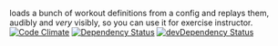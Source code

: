 loads a bunch of workout definitions from a config and replays them, audibly and *very* visibly, so you can use it for exercise instructor. 
[![Code Climate](https://codeclimate.com/github/sverweij/shoutingcoach/badges/gpa.svg)](https://codeclimate.com/github/sverweij/shoutingcoach)
[![Dependency Status](https://david-dm.org/sverweij/shoutingcoach.svg)](https://david-dm.org/sverweij/shoutingcoach)
[![devDependency Status](https://david-dm.org/sverweij/shoutingcoach/dev-status.svg)](https://david-dm.org/sverweij/shoutingcoach#info=devDependencies)
